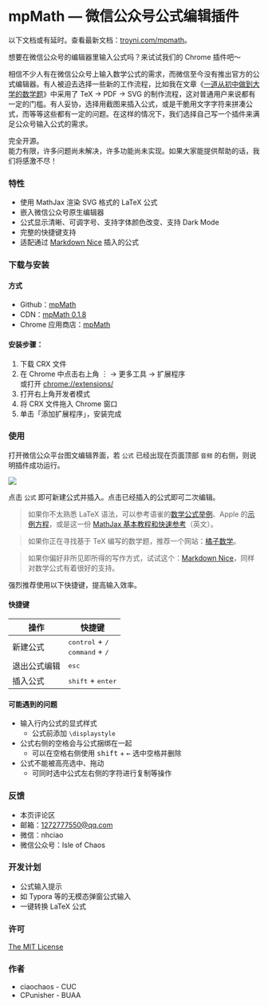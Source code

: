 # mpMath — 微信公众号公式编辑插件

以下文档或有延时。查看最新文档：[troyni.com/mpmath](https://troyni.com/mpmath)。

想要在微信公众号的编辑器里输入公式吗？来试试我们的 Chrome 插件吧～

相信不少人有在微信公众号上输入数学公式的需求，而微信至今没有推出官方的公式编辑器。有人被迫去选择一些新的工作流程，比如我在文章《[一道从初中做到大学的数学题](https://mp.weixin.qq.com/s/uCdL9gJUbIs0X5WCXiskgA)》中采用了 TeX -> PDF -> SVG 的制作流程，这对普通用户来说都有一定的门槛。有人妥协，选择用截图来插入公式，或是干脆用文字字符来拼凑公式，而等等这些都有一定的问题。在这样的情况下，我们选择自己写一个插件来满足公众号输入公式的需求。

完全开源。  
能力有限，许多问题尚未解决，许多功能尚未实现。如果大家能提供帮助的话，我们将感激不尽！

### 特性

- 使用 MathJax 渲染 SVG 格式的 LaTeX 公式
- 嵌入微信公众号原生编辑器
- 公式显示清晰、可调字号、支持字体颜色改变、支持 Dark Mode
- 完整的快捷键支持
- 适配通过 [Markdown Nice](https://mdnice.com) 插入的公式

### 下载与安装

#### 方式

- Github：[mpMath](https://github.com/ciaochaos/mpMath)
- CDN：[mpMath 0.1.8](https://cdn.ciaochaos.com/projects/mpMath/mpMath_0_1_8/mpMath_v0.1.8.crx)
- Chrome 应用商店：[mpMath](https://chrome.google.com/webstore/detail/mpmath/nodhgmlcnikgcdfnllmiodlimcdglchh)

#### 安装步骤：

1. 下载 CRX 文件
2. 在 Chrome 中点击右上角 ︙ -> 更多工具 ->  扩展程序  
   或打开 [chrome://extensions/](chrome://extensions/) 
3. 打开右上角开发者模式
4. 将 CRX 文件拖入 Chrome 窗口
5. 单击「添加扩展程序」，安装完成

### 使用

打开微信公众平台图文编辑界面，若 `公式` 已经出现在页面顶部 `音频` 的右侧，则说明插件成功运行。

![](https://troyni.com/assets/building-mpmath/1fa9214e84c1455ee3278fb11b1e391a_MD5.jpg)

点击 `公式` 即可新建公式并插入。点击已经插入的公式即可二次编辑。

> 如果你不太熟悉 LaTeX 语法，可以参考语雀的[数学公式举例](https://www.yuque.com/yuque/help/brzicb)、Apple 的[示例方程](https://support.apple.com/zh-cn/HT202501#sample)，或是这一份 [MathJax 基本教程和快速参考](https://math.meta.stackexchange.com/questions/5020/mathjax-basic-tutorial-and-quick-reference)（英文）。

> 如果你正在寻找基于 TeX 编写的数学题，推荐一个网站：[橘子数学](https://www.mathcrowd.cn/)。

> 如果你偏好非所见即所得的写作方式，试试这个：[Markdown Nice](https://mdnice.com)，同样对数学公式有着很好的支持。

强烈推荐使用以下快捷键，提高输入效率。

#### 快捷键

| 操作         | 快捷键                                                       |
| ------------ | ------------------------------------------------------------ |
| 新建公式     | <kbd>control</kbd> + <kbd>/</kbd><br /><kbd>command</kbd> + <kbd>/</kbd> |
| 退出公式编辑 | <kbd>esc</kbd>                                               |
| 插入公式     | <kbd>shift</kbd> + <kbd>enter</kbd>                          |

#### 可能遇到的问题

- 输入行内公式的显式样式
  - 公式前添加 `\displaystyle`
- 公式右侧的空格会与公式捆绑在一起
  - 可以在空格右侧使用 <kbd>shift</kbd> + <kbd>←</kbd> 选中空格并删除
- 公式不能被高亮选中、拖动
  - 可同时选中公式左右侧的字符进行复制等操作

### 反馈

- 本页评论区
- 邮箱：1272777550@qq.com
- 微信：nhciao
- 微信公众号：Isle of Chaos

### 开发计划

- 公式输入提示
- 如 Typora 等的无模态弹窗公式输入
- 一键转换 LaTeX 公式

### 许可

[The MIT License](https://opensource.org/licenses/MIT)

### 作者

- ciaochaos - CUC
- CPunisher - BUAA
